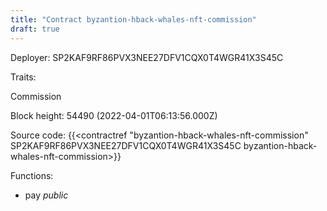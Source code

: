 ```yaml
---
title: "Contract byzantion-hback-whales-nft-commission"
draft: true
---
```

Deployer: SP2KAF9RF86PVX3NEE27DFV1CQX0T4WGR41X3S45C

Traits:
 
Commission


Block height: 54490 (2022-04-01T06:13:56.000Z)

Source code: {{<contractref "byzantion-hback-whales-nft-commission" SP2KAF9RF86PVX3NEE27DFV1CQX0T4WGR41X3S45C byzantion-hback-whales-nft-commission>}}

Functions:

* pay _public_
